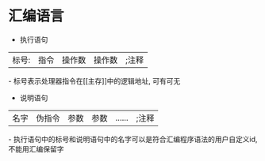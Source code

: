 # 汇编语言



- 执行语句
<table>
    <tr>
        <td>标号:</td>
        <td>指令</td>
        <td>操作数</td>
        <td>操作数</td>
        <td>;注释</td>
    </tr>
</table>
  - 标号表示处理器指令在[[主存]]中的逻辑地址, 可有可无

- 说明语句
<table>
    <tr>
        <td>名字</td>
        <td>伪指令</td>
        <td>参数</td>
        <td>参数</td>
        <td>......</td>
        <td>;注释</td>
    </tr>
</table>
- 执行语句中的标号和说明语句中的名字可以是符合汇编程序语法的用户自定义id, 不能用汇编保留字 
